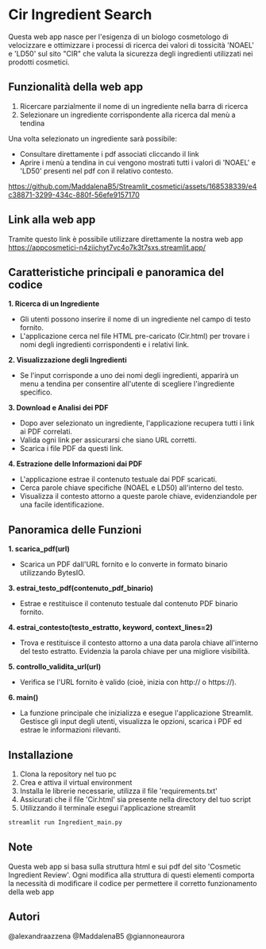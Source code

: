 # Cir Ingredient Search
Questa web app nasce per l'esigenza di un biologo cosmetologo di velocizzare e ottimizzare i processi di ricerca dei valori di tossicità 'NOAEL' e 'LD50' sul sito "CIR" che valuta la sicurezza degli ingredienti utilizzati nei prodotti cosmetici.


## Funzionalità della web app
1. Ricercare parzialmente il nome di un ingrediente nella barra di ricerca
2. Selezionare un ingrediente corrispondente alla ricerca dal menù a tendina

Una volta selezionato un ingrediente sarà possibile:
- Consultare direttamente i pdf associati cliccando il link
- Aprire i menù a tendina in cui vengono mostrati tutti i valori di 'NOAEL' e 'LD50' presenti nel pdf con il relativo contesto.

https://github.com/MaddalenaB5/Streamlit_cosmetici/assets/168538339/e4c38871-3299-434c-880f-56efe9157170


## Link alla web app
Tramite questo link è possibile utilizzare direttamente la nostra web app 
https://appcosmetici-n4ziichyt7vc4o7k3t7sxs.streamlit.app/


## Caratteristiche principali e panoramica del codice
**1. Ricerca di un Ingrediente**
- Gli utenti possono inserire il nome di un ingrediente nel campo di testo fornito.
- L'applicazione cerca nel file HTML pre-caricato (Cir.html) per trovare i nomi degli ingredienti corrispondenti e i relativi link.


**2. Visualizzazione degli Ingredienti**
- Se l'input corrisponde a uno dei nomi degli ingredienti, apparirà un menu a tendina per consentire all'utente di scegliere l'ingrediente specifico.


**3. Download e Analisi dei PDF**
- Dopo aver selezionato un ingrediente, l'applicazione recupera tutti i link ai PDF correlati.
- Valida ogni link per assicurarsi che siano URL corretti.
- Scarica i file PDF da questi link.


**4. Estrazione delle Informazioni dai PDF**
- L'applicazione estrae il contenuto testuale dai PDF scaricati.
- Cerca parole chiave specifiche (NOAEL e LD50) all'interno del testo.
- Visualizza il contesto attorno a queste parole chiave, evidenziandole per una facile identificazione.


## Panoramica delle Funzioni
**1. scarica_pdf(url)**
- Scarica un PDF dall'URL fornito e lo converte in formato binario utilizzando BytesIO.


**3. estrai_testo_pdf(contenuto_pdf_binario)**
- Estrae e restituisce il contenuto testuale dal contenuto PDF binario fornito.


**4. estrai_contesto(testo_estratto, keyword, context_lines=2)**
- Trova e restituisce il contesto attorno a una data parola chiave all'interno del testo estratto. Evidenzia la parola chiave per una migliore visibilità.


**5. controllo_validita_url(url)**
- Verifica se l'URL fornito è valido (cioè, inizia con http:// o https://).


**6. main()**
- La funzione principale che inizializza e esegue l'applicazione Streamlit. Gestisce gli input degli utenti, visualizza le opzioni, scarica i PDF ed estrae le informazioni rilevanti.


## Installazione
1. Clona la repository nel tuo pc
2. Crea e attiva il virtual environment
3. Installa le librerie necessarie, utilizza il file 'requirements.txt'
4. Assicurati che il file 'Cir.html' sia presente nella directory del tuo script
5. Utilizzando il terminale esegui l'applicazione streamlit

```cmd
streamlit run Ingredient_main.py
```


## Note
Questa web app si basa sulla struttura html e sui pdf del sito 'Cosmetic Ingredient Review'. Ogni modifica alla struttura di questi elementi comporta la necessità di modificare il codice per permettere il corretto funzionamento della web app

## Autori
@alexandraazzena
@MaddalenaB5
@giannoneaurora


